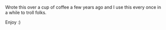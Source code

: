 Wrote this over a cup of coffee a few years ago and I use this every once in a while to troll folks.

Enjoy :)
